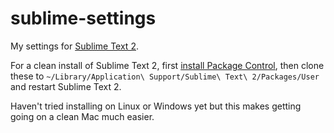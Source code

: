 sublime-settings
================

My settings for [Sublime Text 2][].


For a clean install of Sublime Text 2, first [install Package Control][], then clone these to `~/Library/Application\ Support/Sublime\ Text\ 2/Packages/User` and restart Sublime Text 2. 

Haven't tried installing on Linux or Windows yet but this makes getting going on a clean Mac much easier. 


[sublime text 2]: http://www.sublimetext.com/2
[install package control]: http://wbond.net/sublime_packages/package_control/installation